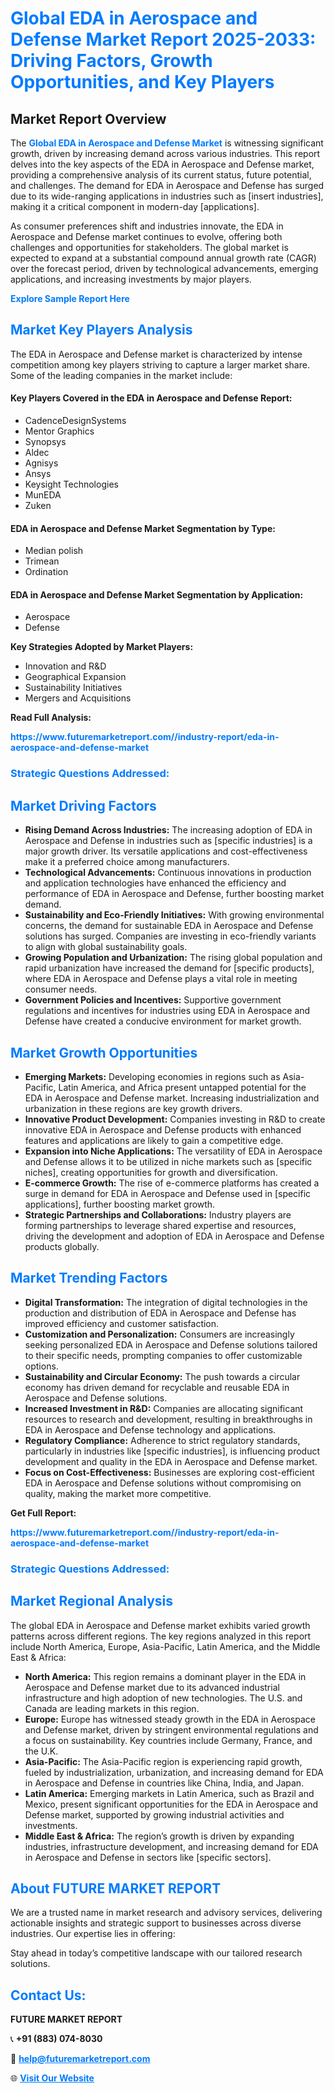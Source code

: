 <h1 style="color: #007BFF;">Global EDA in Aerospace and Defense Market Report 2025-2033: Driving Factors, Growth Opportunities, and Key Players</h1>

<section id="overview">
<h2>Market Report Overview</h2>
<p>The <a href="https://www.futuremarketreport.com//industry-report/eda-in-aerospace-and-defense-market" style="color: #007BFF; text-decoration: none;"><strong>Global EDA in Aerospace and Defense Market</strong></a> is witnessing significant growth, driven by increasing demand across various industries. This report delves into the key aspects of the EDA in Aerospace and Defense market, providing a comprehensive analysis of its current status, future potential, and challenges. The demand for EDA in Aerospace and Defense has surged due to its wide-ranging applications in industries such as [insert industries], making it a critical component in modern-day [applications].</p>
<p>As consumer preferences shift and industries innovate, the EDA in Aerospace and Defense market continues to evolve, offering both challenges and opportunities for stakeholders. The global market is expected to expand at a substantial compound annual growth rate (CAGR) over the forecast period, driven by technological advancements, emerging applications, and increasing investments by major players.</p>
</section>

<section id="overview">
<p><a href="https://www.futuremarketreport.com//request-sample/reportId=56871" style="color: #007BFF; text-decoration: none;"><strong>Explore Sample Report Here</strong></a></p>
</section>

<section id="key-players">
<h2 style="color: #007BFF;">Market Key Players Analysis</h2>
<p>The EDA in Aerospace and Defense market is characterized by intense competition among key players striving to capture a larger market share. Some of the leading companies in the market include:</p>
<h4>Key Players Covered in the EDA in Aerospace and Defense Report:</h4>
<ul><li>CadenceDesignSystems</li><li>Mentor Graphics</li><li>Synopsys</li><li>Aldec</li><li>Agnisys</li><li>Ansys</li><li>Keysight Technologies</li><li>MunEDA</li><li>Zuken</li></ul>
<h4>EDA in Aerospace and Defense Market Segmentation by Type:</h4>
<ul><li>Median polish</li><li>Trimean</li><li>Ordination</li></ul>

<h4>EDA in Aerospace and Defense Market Segmentation by Application:</h4>
<ul><li>Aerospace</li><li>Defense</li></ul>
<p><strong>Key Strategies Adopted by Market Players:</strong></p>
<ul>
<li>Innovation and R&D</li>
<li>Geographical Expansion</li>
<li>Sustainability Initiatives</li>
<li>Mergers and Acquisitions</li>
</ul>
</section>

<section>
<p><strong>Read Full Analysis: </strong></p><a href="https://www.futuremarketreport.com//industry-report/eda-in-aerospace-and-defense-market" style="color: #007BFF; text-decoration: none;"><strong>https://www.futuremarketreport.com//industry-report/eda-in-aerospace-and-defense-market</strong></a>
<h3 style="color: #007BFF;">Strategic Questions Addressed:</h3>
</section>

<section id="driving-factors">
<h2 style="color: #007BFF;">Market Driving Factors</h2>
<ul>
<li><strong>Rising Demand Across Industries:</strong> The increasing adoption of EDA in Aerospace and Defense in industries such as [specific industries] is a major growth driver. Its versatile applications and cost-effectiveness make it a preferred choice among manufacturers.</li>
<li><strong>Technological Advancements:</strong> Continuous innovations in production and application technologies have enhanced the efficiency and performance of EDA in Aerospace and Defense, further boosting market demand.</li>
<li><strong>Sustainability and Eco-Friendly Initiatives:</strong> With growing environmental concerns, the demand for sustainable EDA in Aerospace and Defense solutions has surged. Companies are investing in eco-friendly variants to align with global sustainability goals.</li>
<li><strong>Growing Population and Urbanization:</strong> The rising global population and rapid urbanization have increased the demand for [specific products], where EDA in Aerospace and Defense plays a vital role in meeting consumer needs.</li>
<li><strong>Government Policies and Incentives:</strong> Supportive government regulations and incentives for industries using EDA in Aerospace and Defense have created a conducive environment for market growth.</li>
</ul>
</section>

<section id="growth-opportunities">
<h2 style="color: #007BFF;">Market Growth Opportunities</h2>
<ul>
<li><strong>Emerging Markets:</strong> Developing economies in regions such as Asia-Pacific, Latin America, and Africa present untapped potential for the EDA in Aerospace and Defense market. Increasing industrialization and urbanization in these regions are key growth drivers.</li>
<li><strong>Innovative Product Development:</strong> Companies investing in R&D to create innovative EDA in Aerospace and Defense products with enhanced features and applications are likely to gain a competitive edge.</li>
<li><strong>Expansion into Niche Applications:</strong> The versatility of EDA in Aerospace and Defense allows it to be utilized in niche markets such as [specific niches], creating opportunities for growth and diversification.</li>
<li><strong>E-commerce Growth:</strong> The rise of e-commerce platforms has created a surge in demand for EDA in Aerospace and Defense used in [specific applications], further boosting market growth.</li>
<li><strong>Strategic Partnerships and Collaborations:</strong> Industry players are forming partnerships to leverage shared expertise and resources, driving the development and adoption of EDA in Aerospace and Defense products globally.</li>
</ul>
</section>

<section id="trending-factors">
<h2 style="color: #007BFF;">Market Trending Factors</h2>
<ul>
<li><strong>Digital Transformation:</strong> The integration of digital technologies in the production and distribution of EDA in Aerospace and Defense has improved efficiency and customer satisfaction.</li>
<li><strong>Customization and Personalization:</strong> Consumers are increasingly seeking personalized EDA in Aerospace and Defense solutions tailored to their specific needs, prompting companies to offer customizable options.</li>
<li><strong>Sustainability and Circular Economy:</strong> The push towards a circular economy has driven demand for recyclable and reusable EDA in Aerospace and Defense solutions.</li>
<li><strong>Increased Investment in R&D:</strong> Companies are allocating significant resources to research and development, resulting in breakthroughs in EDA in Aerospace and Defense technology and applications.</li>
<li><strong>Regulatory Compliance:</strong> Adherence to strict regulatory standards, particularly in industries like [specific industries], is influencing product development and quality in the EDA in Aerospace and Defense market.</li>
<li><strong>Focus on Cost-Effectiveness:</strong> Businesses are exploring cost-efficient EDA in Aerospace and Defense solutions without compromising on quality, making the market more competitive.</li>
</ul>
</section>

<section>
<p><strong>Get Full Report: </strong></p><a href="https://www.futuremarketreport.com//industry-report/eda-in-aerospace-and-defense-market" style="color: #007BFF; text-decoration: none;"><strong>https://www.futuremarketreport.com//industry-report/eda-in-aerospace-and-defense-market</strong></a>
<h3 style="color: #007BFF;">Strategic Questions Addressed:</h3>
</section>


<section id="regional-analysis">
<h2 style="color: #007BFF;">Market Regional Analysis</h2>
<p>The global EDA in Aerospace and Defense market exhibits varied growth patterns across different regions. The key regions analyzed in this report include North America, Europe, Asia-Pacific, Latin America, and the Middle East & Africa:</p>
<ul>
<li><strong>North America:</strong> This region remains a dominant player in the EDA in Aerospace and Defense market due to its advanced industrial infrastructure and high adoption of new technologies. The U.S. and Canada are leading markets in this region.</li>
<li><strong>Europe:</strong> Europe has witnessed steady growth in the EDA in Aerospace and Defense market, driven by stringent environmental regulations and a focus on sustainability. Key countries include Germany, France, and the U.K.</li>
<li><strong>Asia-Pacific:</strong> The Asia-Pacific region is experiencing rapid growth, fueled by industrialization, urbanization, and increasing demand for EDA in Aerospace and Defense in countries like China, India, and Japan.</li>
<li><strong>Latin America:</strong> Emerging markets in Latin America, such as Brazil and Mexico, present significant opportunities for the EDA in Aerospace and Defense market, supported by growing industrial activities and investments.</li>
<li><strong>Middle East & Africa:</strong> The region’s growth is driven by expanding industries, infrastructure development, and increasing demand for EDA in Aerospace and Defense in sectors like [specific sectors].</li>
</ul>
</section>

<footer>
<h2 style="color: #007BFF;">About FUTURE MARKET REPORT</h2>
<p>We are a trusted name in market research and advisory services, delivering actionable insights and strategic support to businesses across diverse industries. Our expertise lies in offering:</p>

<p>Stay ahead in today’s competitive landscape with our tailored research solutions.</p>

<h2 style="color: #007BFF;">Contact Us:</h2>
<p><strong>FUTURE MARKET REPORT</strong></p>
<p>📞 <strong>+91 (883) 074-8030</strong></p>
<p>📧 <strong><a href="mailto:help@futuremarketreport.com" style="color: #007BFF;">help@futuremarketreport.com</a></strong></p>
<p>🌐 <strong><a href="https://www.futuremarketreport.com/" style="color: #007BFF;">Visit Our Website</a></strong></p>
</footer>